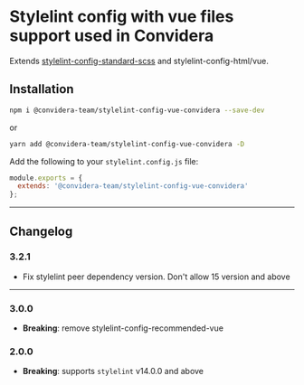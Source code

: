 # Stylelint config with vue files support used in Convidera

Extends [stylelint-config-standard-scss](https://github.com/stylelint-scss/stylelint-config-standard-scss) and stylelint-config-html/vue.

## Installation

```sh
npm i @convidera-team/stylelint-config-vue-convidera --save-dev
```

or

```sh
yarn add @convidera-team/stylelint-config-vue-convidera -D
```

Add the following to your `stylelint.config.js` file:

```javascript
module.exports = {
  extends: '@convidera-team/stylelint-config-vue-convidera'
};
```

---

## Changelog

### 3.2.1

- Fix stylelint peer dependency version. Don't allow 15 version and above

---

### 3.0.0

- **Breaking**: remove stylelint-config-recommended-vue

### 2.0.0

- **Breaking**: supports `stylelint` v14.0.0 and above
